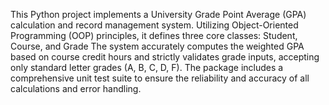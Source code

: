 This Python project implements a University Grade Point Average (GPA) calculation and record management system. Utilizing Object-Oriented Programming (OOP) principles, it defines three core classes: Student, Course, and Grade The system accurately computes the weighted GPA based on course credit hours and strictly validates grade inputs, accepting only standard letter grades (A, B, C, D, F). The package includes a comprehensive unit test suite to ensure the reliability and accuracy of all calculations and error handling.
